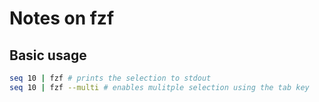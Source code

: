 # Notes on fzf

## Basic usage

```bash
seq 10 | fzf # prints the selection to stdout
seq 10 | fzf --multi # enables mulitple selection using the tab key

```
